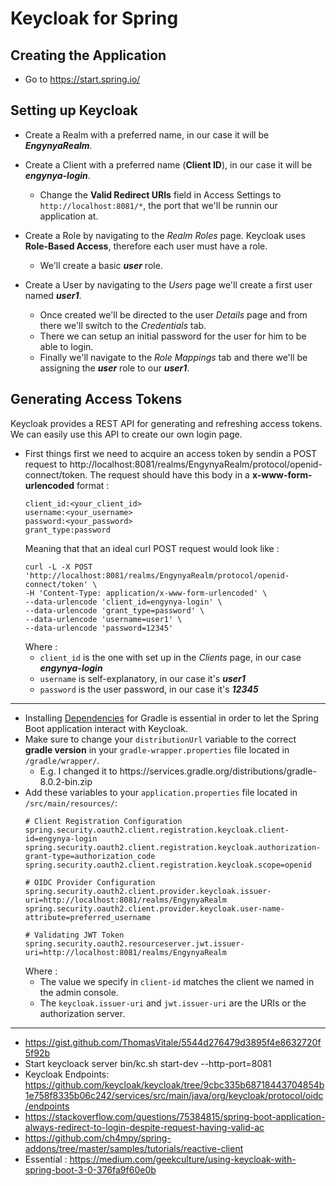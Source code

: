 # Keycloak for Spring

## Creating the Application

+ Go to https://start.spring.io/

## Setting up Keycloak

+ Create a Realm with a preferred name, in our case it will be ***EngynyaRealm***.

+ Create a Client with a preferred name (**Client ID**), in our case it will be ***engynya-login***.
  - Change the **Valid Redirect URIs** field in Access Settings to `http://localhost:8081/*`, the port that we'll be runnin our application at.

+ Create a Role by navigating to the *Realm Roles* page. Keycloak uses **Role-Based Access**, therefore each user must have a role.
  - We'll create a basic ***user*** role.

+ Create a User by navigating to the *Users* page we'll create a first user named ***user1***.
  - Once created we'll be directed to the user *Details* page and from there we'll switch to the *Credentials* tab.
  - There we can setup an initial password for the user for him to be able to login.
  - Finally we'll navigate to the *Role Mappings* tab and there we'll be assigning the ***user*** role to our ***user1***.

## Generating Access Tokens

Keycloak provides a REST API for generating and refreshing access tokens. We can easily use this API to create our own login page.

+ First things first we need to acquire an access token by sendin a POST request to http://localhost:8081/realms/EngynyaRealm/protocol/openid-connect/token. The request should have this body in a **x-www-form-urlencoded** format :
  ```
  client_id:<your_client_id>
  username:<your_username>
  password:<your_password>
  grant_type:password
  ```
  Meaning that that an ideal curl POST request would look like :
  ```curl
  curl -L -X POST 'http://localhost:8081/realms/EngynyaRealm/protocol/openid-connect/token' \
  -H 'Content-Type: application/x-www-form-urlencoded' \
  --data-urlencode 'client_id=engynya-login' \
  --data-urlencode 'grant_type=password' \
  --data-urlencode 'username=user1' \
  --data-urlencode 'password=12345'
  ```
  Where :
  - `client_id` is the one with set up in the *Clients* page, in our case ***engynya-login***
  - `username` is self-explanatory, in our case it's ***user1***
  - `password` is the user password, in our case it's ***12345***



---

+ Installing [Dependencies](https://github.com/curityio/spring-boot-oauth-client/blob/master/build.gradle) for Gradle is essential in order to let the Spring Boot application interact with Keycloak.
+ Make sure to change your `distributionUrl` variable to the correct **gradle version** in your `gradle-wrapper.properties` file located in `/gradle/wrapper/`.
  - E.g. I changed it to https\://services.gradle.org/distributions/gradle-8.0.2-bin.zip
+ Add these variables to your `application.properties` file located in `/src/main/resources/`:
  ```properties
  # Client Registration Configuration
  spring.security.oauth2.client.registration.keycloak.client-id=engynya-login
  spring.security.oauth2.client.registration.keycloak.authorization-grant-type=authorization_code
  spring.security.oauth2.client.registration.keycloak.scope=openid

  # OIDC Provider Configuration
  spring.security.oauth2.client.provider.keycloak.issuer-uri=http://localhost:8081/realms/EngynyaRealm
  spring.security.oauth2.client.provider.keycloak.user-name-attribute=preferred_username
  
  # Validating JWT Token
  spring.security.oauth2.resourceserver.jwt.issuer-uri=http://localhost:8081/realms/EngynyaRealm
  ```
  Where :
  - The value we specify in `client-id` matches the client we named in the admin console.
  - The `keycloak.issuer-uri` and `jwt.issuer-uri` are the URIs or the authorization server.



---

+ https://gist.github.com/ThomasVitale/5544d276479d3895f4e8632720f5f92b
+ Start keycloack server bin/kc.sh start-dev --http-port=8081
+ Keycloak Endpoints: https://github.com/keycloak/keycloak/tree/9cbc335b68718443704854b1e758f8335b06c242/services/src/main/java/org/keycloak/protocol/oidc/endpoints
+ https://stackoverflow.com/questions/75384815/spring-boot-application-always-redirect-to-login-despite-request-having-valid-ac
+ https://github.com/ch4mpy/spring-addons/tree/master/samples/tutorials/reactive-client
+ Essential : https://medium.com/geekculture/using-keycloak-with-spring-boot-3-0-376fa9f60e0b
